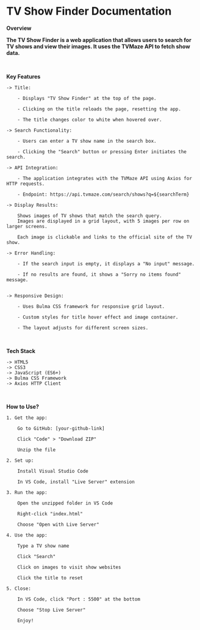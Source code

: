 # TV Show Finder Documentation

**Overview**

**The TV Show Finder is a web application that allows users to search for TV shows and view their images. It uses the TVMaze API to fetch show data.**

<br>

**Key Features**

    -> Title:

        - Displays "TV Show Finder" at the top of the page.
        
        - Clicking on the title reloads the page, resetting the app.
        
        - The title changes color to white when hovered over.

    -> Search Functionality:

        - Users can enter a TV show name in the search box.
        
        - Clicking the "Search" button or pressing Enter initiates the search.

    -> API Integration:

        - The application integrates with the TVMaze API using Axios for HTTP requests.

        - Endpoint: https://api.tvmaze.com/search/shows?q=${searchTerm}
    
    -> Display Results:

        Shows images of TV shows that match the search query.
        Images are displayed in a grid layout, with 5 images per row on larger screens.

        Each image is clickable and links to the official site of the TV show.

    -> Error Handling:

        - If the search input is empty, it displays a "No input" message.
        
        - If no results are found, it shows a "Sorry no items found" message.
        

    -> Responsive Design:

        - Uses Bulma CSS framework for responsive grid layout.

        - Custom styles for title hover effect and image container.

        - The layout adjusts for different screen sizes.
        
<br>

**Tech Stack**

    -> HTML5
    -> CSS3
    -> JavaScript (ES6+)
    -> Bulma CSS Framework
    -> Axios HTTP Client

<br>

**How to Use?**

    1. Get the app:

        Go to GitHub: [your-github-link]
        
        Click "Code" > "Download ZIP"
        
        Unzip the file
    
    2. Set up:
    
        Install Visual Studio Code
        
        In VS Code, install "Live Server" extension
    
    3. Run the app:

        Open the unzipped folder in VS Code
        
        Right-click "index.html"
        
        Choose "Open with Live Server"
    
    4. Use the app:

        Type a TV show name
        
        Click "Search"
        
        Click on images to visit show websites
        
        Click the title to reset
    
    5. Close:
    
        In VS Code, click "Port : 5500" at the bottom
        
        Choose "Stop Live Server"
        
        Enjoy!
